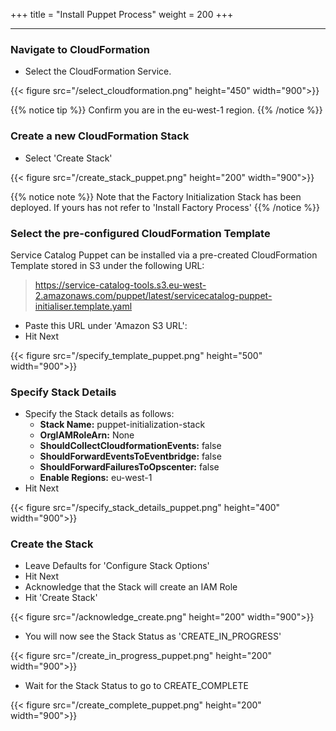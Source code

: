 +++
title = "Install Puppet Process"
weight = 200
+++

---


### Navigate to CloudFormation

- Select the CloudFormation Service.

{{< figure src="/select_cloudformation.png" height="450" width="900">}}

{{% notice tip %}}
Confirm you are in the eu-west-1 region.
{{% /notice %}}

### Create a new CloudFormation Stack

- Select 'Create Stack'

{{< figure src="/create_stack_puppet.png" height="200" width="900">}}

{{% notice note %}}
Note that the Factory Initialization Stack has been deployed. If yours has not refer to 'Install Factory Process'
{{% /notice %}}

### Select the pre-configured CloudFormation Template
Service Catalog Puppet can be installed via a pre-created CloudFormation Template stored in S3 under the following URL:

>  https://service-catalog-tools.s3.eu-west-2.amazonaws.com/puppet/latest/servicecatalog-puppet-initialiser.template.yaml

- Paste this URL under 'Amazon S3 URL': 
- Hit Next

{{< figure src="/specify_template_puppet.png" height="500" width="900">}}

### Specify Stack Details

- Specify the Stack details as follows:
    - **Stack Name:** puppet-initialization-stack
    - **OrgIAMRoleArn:** None 
    - **ShouldCollectCloudformationEvents:** false
    - **ShouldForwardEventsToEventbridge:** false
    - **ShouldForwardFailuresToOpscenter:** false
    - **Enable Regions:** eu-west-1
- Hit Next

{{< figure src="/specify_stack_details_puppet.png" height="400" width="900">}}

### Create the Stack

- Leave Defaults for 'Configure Stack Options'
- Hit Next
- Acknowledge that the Stack will create an IAM Role
- Hit 'Create Stack'

{{< figure src="/acknowledge_create.png" height="200" width="900">}}

- You will now see the Stack Status as 'CREATE_IN_PROGRESS'

{{< figure src="/create_in_progress_puppet.png" height="200" width="900">}}

- Wait for the Stack Status to go to CREATE_COMPLETE

{{< figure src="/create_complete_puppet.png" height="200" width="900">}}

